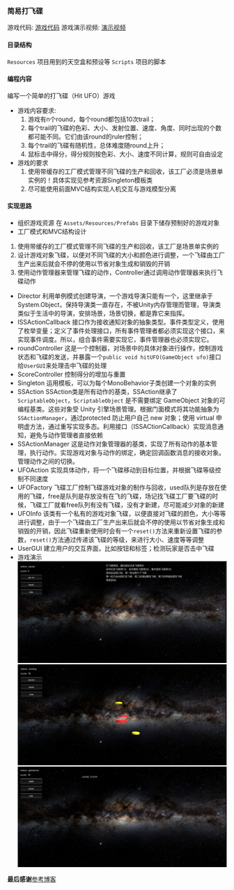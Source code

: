 ### 简易打飞碟

游戏代码: [游戏代码](https://github.com/Joshvon/unity_practice)
游戏演示视频: [演示视频](https://www.bilibili.com/video/BV19Y411o7HX/)
#### 目录结构
`Resources` 项目用到的天空盒和预设等
`Scripts` 项目的脚本

#### 编程内容
编写一个简单的打飞碟（Hit UFO）游戏
+ 游戏内容要求:
  1. 游戏有n个round，每个round都包括10次trail；
  2. 每个trail的飞碟的色彩、大小、发射位置、速度、角度、同时出现的个数都可能不同。它们由该round的ruler控制；
  3. 每个trail的飞碟有随机性，总体难度随round上升；
  4. 鼠标击中得分，得分规则按色彩、大小、速度不同计算，规则可自由设定
+ 游戏的要求
  1. 使用带缓存的工厂模式管理不同飞碟的生产和回收，该工厂必须是场景单实例的！具体实现见参考资源Singleton模板类
  2. 尽可能使用前面MVC结构实现人机交互与游戏模型分离

#### 实现思路
+ 组织游戏资源
在 `Assets/Resources/Prefabs` 目录下储存预制好的游戏对象
+ 工厂模式和MVC结构设计
1. 使用带缓存的工厂模式管理不同飞碟的生产和回收，该工厂是场景单实例的
2. 设计游戏对象飞碟，以便对不同飞碟的大小和颜色进行调整，一个飞碟由工厂生产出来后就会不停的使用以节省对象生成和销毁的开销
3. 使用动作管理器来管理飞碟的动作，Controller通过调用动作管理器来执行飞碟动作
  + Director
  利用单例模式创建导演，一个游戏导演只能有一个，这里继承于System.Object，保持导演类一直存在，不被Unity内存管理而管理，导演类类似于生活中的导演，安排场景，场景切换，都是靠它来指挥。
  + ISSActionCallback
  接口作为接收通知对象的抽象类型。事件类型定义，使用了枚举变量；定义了事件处理接口，所有事件管理者都必须实现这个接口，来实现事件调度。所以，组合事件需要实现它，事件管理器也必须实现它。
  + roundController
  这是一个控制器，对场景中的具体对象进行操作，控制游戏状态和飞碟的发送，并暴露一个`public void hitUFO(GameObject ufo)`接口给`UserGUI`来处理击中飞碟的处理
  + ScoreController
  控制得分的增加与重置
  + Singleton
  运用模板，可以为每个MonoBehavior子类创建一个对象的实例
  + SSAction
  SSAction类是所有动作的基类，SSAction继承了`ScriptableObject`，`ScriptableObject` 是不需要绑定 GameObject 对象的可编程基类。这些对象受 Unity 引擎场景管理。根据门面模式将其功能抽象为`SSActionManager`，通过protected 防止用户自己 new 对象；使用 virtual 申明虚方法，通过重写实现多态。利用接口（ISSACtionCallback）实现消息通知，避免与动作管理者直接依赖
  + SSActionManager
  这是动作对象管理器的基类，实现了所有动作的基本管理，执行动作。实现游戏对象与动作的绑定，确定回调函数消息的接收对象。管理动作之间的切换。
  + UFOAction
  实现具体动作，将一个飞碟移动到目标位置，并根据飞碟等级控制不同速度
  + UFOFactory
  飞碟工厂控制飞碟游戏对象的制作与回收，used队列是存放在使用的飞碟，free是队列是存放没有在飞的飞碟，场记找飞碟工厂要飞碟的时候，飞碟工厂就看free队列有没有飞碟，没有才新建，尽可能减少对象的新建
  + UFOInfo
  该类有一个私有的游戏对象飞碟，以便直接对飞碟的颜色，大小等等进行调整，由于一个飞碟由工厂生产出来后就会不停的使用以节省对象生成和销毁的开销，因此飞碟重新使用时会有一个`reset()`方法来重新设置飞碟的参数，`reset()`方法通过传递该飞碟的等级，来进行大小、速度等等调整
  + UserGUI
  建立用户的交互界面，比如按钮和标签；检测玩家是否击中飞碟
+ 游戏演示
![演示1](/简易打飞碟/img/游戏演示1.png "演示1")
![演示2](/简易打飞碟/img/游戏演示2.png "演示2")
![演示3](/简易打飞碟/img/游戏演示3.png "演示3")

**最后感谢**[参考博客](https://blog.csdn.net/DDghsot/article/details/79964701)